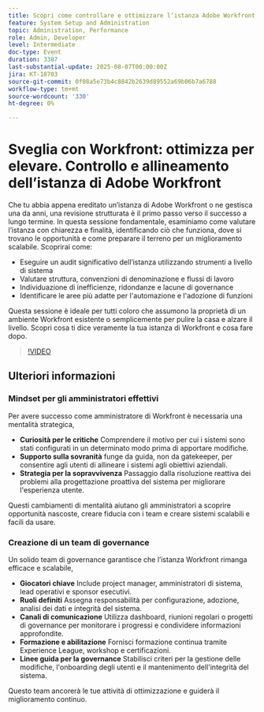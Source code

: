 ```yaml
---
title: Scopri come controllare e ottimizzare l’istanza Adobe Workfront rilevando le inefficienze, migliorando la struttura e creando le basi per un successo scalabile.
feature: System Setup and Administration
topic: Administration, Performance
role: Admin, Developer
level: Intermediate
doc-type: Event
duration: 3387
last-substantial-update: 2025-08-07T00:00:00Z
jira: KT-18703
source-git-commit: 0f08a5e73b4c8842b2639d89552a69b06b7a6788
workflow-type: tm+mt
source-wordcount: '330'
ht-degree: 0%

---
```



# Sveglia con Workfront: ottimizza per elevare. Controllo e allineamento dell’istanza di Adobe Workfront

Che tu abbia appena ereditato un’istanza di Adobe Workfront o ne gestisca una da anni, una revisione strutturata è il primo passo verso il successo a lungo termine. In questa sessione fondamentale, esaminiamo come valutare l’istanza con chiarezza e finalità, identificando ciò che funziona, dove si trovano le opportunità e come preparare il terreno per un miglioramento scalabile. Scoprirai come:

* Eseguire un audit significativo dell’istanza utilizzando strumenti a livello di sistema
* Valutare struttura, convenzioni di denominazione e flussi di lavoro
* Individuazione di inefficienze, ridondanze e lacune di governance
* Identificare le aree più adatte per l&#39;automazione e l&#39;adozione di funzioni

Questa sessione è ideale per tutti coloro che assumono la proprietà di un ambiente Workfront esistente o semplicemente per pulire la casa e alzare il livello. Scopri cosa ti dice veramente la tua istanza di Workfront e cosa fare dopo.

>[!VIDEO](https://video.tv.adobe.com/v/3470621/?learn=on&enablevpops)

## Ulteriori informazioni

### Mindset per gli amministratori effettivi

Per avere successo come amministratore di Workfront è necessaria una mentalità strategica,

* **Curiosità per le critiche** Comprendere il motivo per cui i sistemi sono stati configurati in un determinato modo prima di apportare modifiche.
* **Supporto sulla sovranità** funge da guida, non da gatekeeper, per consentire agli utenti di allineare i sistemi agli obiettivi aziendali.
* **Strategia per la sopravvivenza** Passaggio dalla risoluzione reattiva dei problemi alla progettazione proattiva del sistema per migliorare l&#39;esperienza utente.

Questi cambiamenti di mentalità aiutano gli amministratori a scoprire opportunità nascoste, creare fiducia con i team e creare sistemi scalabili e facili da usare.

### Creazione di un team di governance

Un solido team di governance garantisce che l’istanza Workfront rimanga efficace e scalabile,

* **Giocatori chiave** Include project manager, amministratori di sistema, lead operativi e sponsor esecutivi.
* **Ruoli definiti** Assegna responsabilità per configurazione, adozione, analisi dei dati e integrità del sistema.
* **Canali di comunicazione** Utilizza dashboard, riunioni regolari o progetti di governance per monitorare i progressi e condividere informazioni approfondite.
* **Formazione e abilitazione** Fornisci formazione continua tramite Experience League, workshop e certificazioni.
* **Linee guida per la governance** Stabilisci criteri per la gestione delle modifiche, l&#39;onboarding degli utenti e il mantenimento dell&#39;integrità del sistema.

Questo team ancorerà le tue attività di ottimizzazione e guiderà il miglioramento continuo.